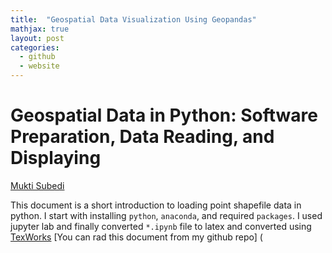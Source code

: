 ```yaml
---
title:  "Geospatial Data Visualization Using Geopandas"
mathjax: true
layout: post
categories:
  - github
  - website
---
```



# Geospatial Data in Python: Software Preparation, Data Reading, and Displaying
 [Mukti Subedi](suvedimukti@gmail.com)
 
This document is a short introduction to loading point shapefile data in python. I start with installing `python`, `anaconda`, and required `packages`. I used jupyter lab and finally converted `*.ipynb` file to latex and converted using [TexWorks](https://tug.org/texworks/) [You can rad this document from my github repo] (

